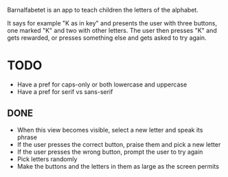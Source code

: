 Barnalfabetet is an app to teach children the letters of
the alphabet.

It says for example "K as in key" and presents the user
with three buttons, one marked "K" and two with other
letters. The user then presses "K" and gets rewarded, or
presses something else and gets asked to try again.

# TODO
* Have a pref for caps-only or both lowercase and uppercase
* Have a pref for serif vs sans-serif

## DONE
* When this view becomes visible, select a new letter and speak its phrase
* If the user presses the correct button, praise them and pick a new letter
* If the user presses the wrong button, prompt the user to try again
* Pick letters randomly
* Make the buttons and the letters in them as large as the screen permits
